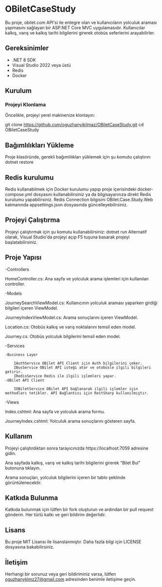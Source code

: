 # OBiletCaseStudy

Bu proje, obilet.com API'si ile entegre olan ve kullanıcıların yolculuk araması yapmasını sağlayan bir ASP.NET Core MVC uygulamasıdır. Kullanıcılar kalkış, varış ve kalkış tarihi bilgilerini girerek otobüs seferlerini arayabilirler.

## Gereksinimler

- .NET 8 SDK
- Visual Studio 2022 veya üstü
- Redis
- Docker

## Kurulum

### Projeyi Klonlama

Öncelikle, projeyi yerel makinenize klonlayın:


git clone https://github.com/oguzhanyikilmaz/OBiletCaseStudy.git
cd OBiletCaseStudy

## Bağımlılıkları Yükleme

Proje klasöründe, gerekli bağımlılıkları yüklemek için şu komutu çalıştırın:
dotnet restore

## Redis kurulumu

Redis kullanabilmek için Docker kurulumu yapıp proje içerisindeki docker-compose.yml dosyasını kullanabilirsiniz ya da bilgisayarınıza direkt Redis kurulumu yapabilirsiniz.
Redis Connection bilgisini OBilet.Case.Study.Web katmanında appsettings.json dosyasında güncelleyebilirsiniz.

## Projeyi Çalıştırma

Projeyi çalıştırmak için şu komutu kullanabilirsiniz:
dotnet run
Alternatif olarak, Visual Studio'da projeyi açıp F5 tuşuna basarak projeyi başlatabilirsiniz.

## Proje Yapısı

-Controllers

HomeController.cs: Ana sayfa ve yolculuk arama işlemleri için kullanılan controller.

-Models

JourneySearchViewModel.cs: Kullanıcının yolculuk araması yaparken girdiği bilgileri içeren ViewModel.

JourneyIndexViewModel.cs: Arama sonuçlarını içeren ViewModel.

Location.cs: Otobüs kalkış ve varış noktalarını temsil eden model.

Journey.cs: Otobüs yolculuk bilgilerini temsil eden model.

-Services

	-Business Layer
 
		IAuthService OBilet API Client için Auth bilgilerini çeker.
		IBusService OBilet API isteği atar ve otobüsle ilgili bilgileri getirir.
		IRedisService Redis ile ilgili işlemleri yapar.   
	-OBilet API Client
 
		IOBiletService OBilet API bağlanarak ilgili işlemler için methodları tetikler. API Bağlantısı için RestSharp kullanılmıştır.

-Views

Index.cshtml: Ana sayfa ve yolculuk arama formu.

JourneyIndex.cshtml: Yolculuk arama sonuçlarını gösteren sayfa.

## Kullanım

Projeyi çalıştırdıktan sonra tarayıcınızda https://localhost:7059 adresine gidin.

Ana sayfada kalkış, varış ve kalkış tarihi bilgilerini girerek "Bilet Bul" butonuna tıklayın.

Arama sonuçları, yolculuk bilgilerini içeren bir tablo şeklinde görüntülenecektir.

## Katkıda Bulunma

Katkıda bulunmak için lütfen bir fork oluşturun ve ardından bir pull request gönderin. Her türlü katkı ve geri bildirim değerlidir.

## Lisans

Bu proje MIT Lisansı ile lisanslanmıştır. Daha fazla bilgi için LICENSE dosyasına bakabilirsiniz.

## İletişim

Herhangi bir sorunuz veya geri bildiriminiz varsa, lütfen oguzhanyklmz27@gmail.com adresinden benimle iletişime geçin.
